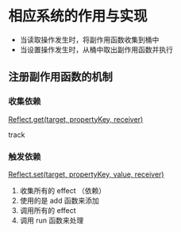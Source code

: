 # 相应系统的作用与实现

- 当读取操作发生时，将副作用函数收集到桶中
- 当设置操作发生时，从桶中取出副作用函数并执行

## 注册副作用函数的机制

### 收集依赖

[Reflect.get(target, propertyKey, receiver)](https://developer.mozilla.org/en-US/docs/Web/JavaScript/Reference/Global_Objects/Reflect/get)

track

### 触发依赖

[Reflect.set(target, propertyKey, value, receiver)](https://developer.mozilla.org/en-US/docs/Web/JavaScript/Reference/Global_Objects/Reflect/set)

1. 收集所有的 effect （依赖）
2. 使用的是 add 函数来添加
3. 调用所有的 effect
4. 调用 run 函数来处理